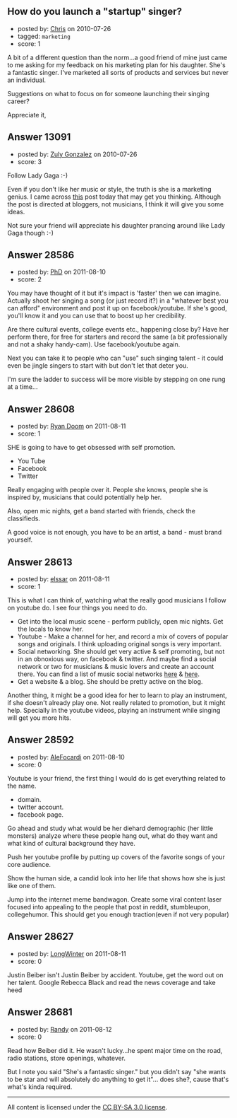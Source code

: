 ## How do you launch a "startup" singer?

- posted by: [Chris](https://stackexchange.com/users/-1/412-chris) on 2010-07-26
- tagged: `marketing`
- score: 1

A bit of a different question than the norm...a good friend of mine just came to me asking for my feedback on his marketing plan for his daughter. She's a fantastic singer. I've marketed all sorts of products and services but never an individual.

Suggestions on what to focus on for someone launching their singing career?

Appreciate it,



## Answer 13091

- posted by: [Zuly Gonzalez](https://stackexchange.com/users/-1/2692-zuly-gonzalez) on 2010-07-26
- score: 3

<p>Follow Lady Gaga :-) </p>

<p>Even if you don't like her music or style, the truth is she is a marketing genius. I came across <a href="http://www.problogger.net/archives/2010/07/26/9-proven-tips-for-creating-an-extraordinarily-successful-blog-lady-gaga-edition/?utm_source=feedburner&amp;utm_medium=feed&amp;utm_campaign=Feed%3A+ProbloggerHelpingBloggersEarnMoney+%28ProBlogger%3A+Helping+Bloggers+Earn+Money%29&amp;utm_content=Twitter" rel="nofollow">this</a> post today that may get you thinking. Although the post is directed at bloggers, not musicians, I think it will give you some ideas.</p>

<p>Not sure your friend will appreciate his daughter prancing around like Lady Gaga though :-)</p>



## Answer 28586

- posted by: [PhD](https://stackexchange.com/users/-1/8167-phd) on 2011-08-10
- score: 2

You may have thought of it but it's impact is 'faster' then we can imagine. Actually shoot her singing a song (or just record it?) in a "whatever best you can afford" environment and post it up on facebook/youtube. If she's good, you'll know it and you can use that to boost up her credibility.

Are there cultural events, college events etc., happening close by? Have her perform there, for free for starters and record the same (a bit professionally and not a shaky handy-cam). Use facebook/youtube again.

Next you can take it to people who can "use" such singing talent - it could even be jingle singers to start with but don't let that deter you.

I'm sure the ladder to success will be more visible by stepping on one rung at a time...


## Answer 28608

- posted by: [Ryan Doom](https://stackexchange.com/users/-1/5655-ryan-doom) on 2011-08-11
- score: 1

SHE is going to have to get obsessed with self promotion.

 - You Tube
 - Facebook
 - Twitter

Really engaging with people over it. People she knows, people she is inspired by, musicians that could potentially help her.

Also, open mic nights, get a band started with friends, check the classifieds.

A good voice is not enough, you have to be an artist, a band - must brand yourself.



## Answer 28613

- posted by: [elssar](https://stackexchange.com/users/-1/11863-elssar) on 2011-08-11
- score: 1

This is what I can think of, watching what the really good musicians I follow on youtube do.
I see four things you need to do.

 - Get into the local music scene - perform publicly, open mic nights. Get the locals to know her.
 - Youtube - Make a channel for her, and record a mix of covers of popular songs and originals. I think uploading original songs is very important.
 - Social networking. She should get very active & self promoting, but not in an obnoxious way, on facebook & twitter. And maybe find a social network or two for musicians & music lovers and create an account there. You can find a list of music social networks [here](http://mashable.com/2007/06/22/music-social-networks-2/) & [here](http://pulse2.com/2010/02/11/the-20-best-music-social-networks/).
 - Get a website & a blog. She should be pretty active on the blog.

Another thing, it might be a good idea for her to learn to play an instrument, if she doesn't already play one. Not really related to promotion, but it might help. Specially in the youtube videos, playing an instrument while singing will get you more hits.


## Answer 28592

- posted by: [AleFocardi](https://stackexchange.com/users/-1/10987-alefocardi) on 2011-08-10
- score: 0

Youtube is your friend, the first thing I would do is get everything related to the name.

- domain.
- twitter account.
- facebook page.

Go ahead and study what would be her diehard demographic (her little monsters) analyze where these people hang out, what do they want and what kind of cultural background they have.

Push her youtube profile by putting up covers of the favorite songs of your core audience.

Show the human side, a candid look into her life that shows how she is just like one of them.

Jump into the internet meme bandwagon. Create some viral content laser focused into appealing to the people that post in reddit, stumbleupon, collegehumor. This should get you enough traction(even if not very popular)




## Answer 28627

- posted by: [LongWinter](https://stackexchange.com/users/-1/8540-longwinter) on 2011-08-11
- score: 0

Justin Beiber isn't Justin Beiber by accident. Youtube, get the word out on her talent. Google Rebecca Black and read the news coverage and take heed


## Answer 28681

- posted by: [Randy](https://stackexchange.com/users/-1/8065-randy) on 2011-08-12
- score: 0

Read how Beiber did it. He wasn't lucky...he spent major time on the road, radio stations, store openings, whatever.

But I note you said "She's a fantastic singer."  but you didn't say "she wants to be star and will absolutely do anything to get it"... does she?, cause that's what's kinda required.



---

All content is licensed under the [CC BY-SA 3.0 license](https://creativecommons.org/licenses/by-sa/3.0/).
